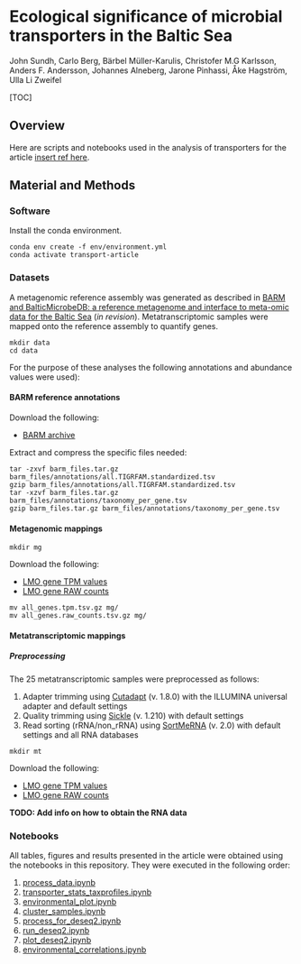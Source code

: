 # Ecological significance of microbial transporters in the Baltic Sea
John Sundh, Carlo Berg, Bärbel Müller-Karulis, Christofer M.G Karlsson, Anders F. Andersson, Johannes Alneberg, Jarone Pinhassi, Åke Hagström, Ulla Li Zweifel

[TOC]

## Overview
Here are scripts and notebooks used in the analysis of transporters for the article
[insert ref here](http://).

## Material and Methods

### Software
Install the conda environment.
```
conda env create -f env/environment.yml
conda activate transport-article
```

### Datasets
A metagenomic reference assembly was generated as described in
[BARM and BalticMicrobeDB: a reference metagenome and interface to meta-omic data for the Baltic Sea](https://www.nature.com/sdata/) (*in revision*).
Metatranscriptomic samples were mapped onto the reference assembly to quantify genes.

```
mkdir data
cd data
```

For the purpose of these analyses the following annotations and abundance values were used):

#### BARM reference annotations
Download the following:
* [BARM archive](https://drive.google.com/open?id=0B_prCMxfYyv7ZTRJSjJNNkl6ZGM)

Extract and compress the specific files needed:

```
tar -zxvf barm_files.tar.gz barm_files/annotations/all.TIGRFAM.standardized.tsv
gzip barm_files/annotations/all.TIGRFAM.standardized.tsv
tar -xzvf barm_files.tar.gz barm_files/annotations/taxonomy_per_gene.tsv
gzip barm_files.tar.gz barm_files/annotations/taxonomy_per_gene.tsv
```


#### Metagenomic mappings
```
mkdir mg
```

Download the following:
* [LMO gene TPM values](https://drive.google.com/open?id=0B_prCMxfYyv7Z1RXNHRFeFhRams)
* [LMO gene RAW counts](https://drive.google.com/open?id=0B_prCMxfYyv7LXA2TXlBMXYzcUU)

```
mv all_genes.tpm.tsv.gz mg/
mv all_genes.raw_counts.tsv.gz mg/
```

#### Metatranscriptomic mappings
##### Preprocessing
The 25 metatranscriptomic samples were preprocessed as follows:

1. Adapter trimming using [Cutadapt](https://github.com/marcelm/cutadapt) (v. 1.8.0) with the ILLUMINA universal adapter and default settings
2. Quality trimming using [Sickle](https://github.com/najoshi/sickle) (v. 1.210) with default settings
3. Read sorting (rRNA/non_rRNA) using [SortMeRNA](https://github.com/biocore/sortmerna) (v. 2.0) with default settings and all RNA databases

```
mkdir mt
```
Download the following:
* [LMO gene TPM values](https://)
* [LMO gene RAW counts](https://)

**TODO: Add info on how to obtain the RNA data**

### Notebooks

All tables, figures and results presented in the article were obtained using
the notebooks in this repository. They were executed in the following order:

1. [process_data.ipynb](process_data.ipynb)
2. [transporter_stats_taxprofiles.ipynb](transporter_stats_taxprofiles.ipynb)
3. [environmental_plot.ipynb](environmental_plot.ipynb)
4. [cluster_samples.ipynb](cluster_samples.ipynb)
5. [process_for_deseq2.ipynb](process_for_deseq2.ipynb)
6. [run_deseq2.ipynb](run_deseq2.ipynb)
7. [plot_deseq2.ipynb](plot_deseq2.ipynb)
8. [environmental_correlations.ipynb](environmental_correlations.ipynb)